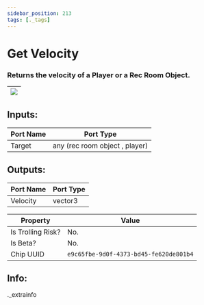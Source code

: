 ```yaml
---
sidebar_position: 213
tags: [._tags]
---
```


# Get Velocity


### Returns the velocity of a Player or a Rec Room Object.

| ![](https://images-ext-2.discordapp.net/external/MPmIaQzlEPmgGWlgi-WxBBXt0Bjv_zWPkg1y1f_sy3s/https/www.recroomcircuits.com/image/circuit/absolute-value?width=206&height=108) |
|-----|

## Inputs:
| Port Name | Port Type |
|-----------|-----------|
| Target | any (rec room object , player) |

## Outputs:
| Port Name | Port Type |
|-----------|-----------|
| Velocity | vector3 | 

| Property  | Value |
|-------------------|-----------|
| Is Trolling Risk? | No. |
| Is Beta? | No. |
| Chip UUID | `e9c65fbe-9d0f-4373-bd45-fe620de801b4` |

## Info:
._extrainfo